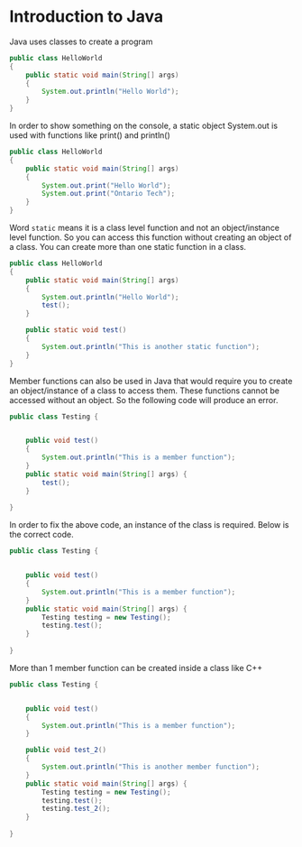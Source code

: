 # Introduction to Java

Java uses classes to create a program
```Java
public class HelloWorld
{
    public static void main(String[] args)
    {
        System.out.println("Hello World");
    }
}

```
In order to show something on the console, a static object System.out is used with functions like print() and println()
```Java
public class HelloWorld
{
    public static void main(String[] args)
    {
        System.out.print("Hello World");
        System.out.print("Ontario Tech");
    }
}
```

Word `static` means it is a class level function and not an object/instance level function. So you can access this function without creating an object of a class. You can create more than one static function in a class.
```Java
public class HelloWorld
{
    public static void main(String[] args)
    {
        System.out.println("Hello World");
        test();
    }

    public static void test()
    {
        System.out.println("This is another static function");
    }
}
```
Member functions can also be used in Java that would require you to create an object/instance of a class to access them. These functions cannot be accessed without an object. So the following code will produce an error.
```Java
public class Testing {


    public void test()
    {
        System.out.println("This is a member function");
    }
    public static void main(String[] args) {
        test();
    }
    
}
```
In order to fix the above code, an instance of the class is required. Below is the correct code.
```Java
public class Testing {


    public void test()
    {
        System.out.println("This is a member function");
    }
    public static void main(String[] args) {
        Testing testing = new Testing();
        testing.test();
    }
    
}
```
More than 1 member function can be created inside a class like C++
```Java
public class Testing {


    public void test()
    {
        System.out.println("This is a member function");
    }

    public void test_2()
    {
        System.out.println("This is another member function");
    }
    public static void main(String[] args) {
        Testing testing = new Testing();
        testing.test();
        testing.test_2();
    }
    
}
```